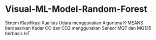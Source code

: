 # Visual-ML-Model-Random-Forest
<p>Sistem Klasifikasi Kualitas Udara menggunakan Algoritma K-MEANS berdasarkan Kadar CO dan CO2 menggunakan Sensor MQ7 dan MQ135 berbasis IoT</p>
